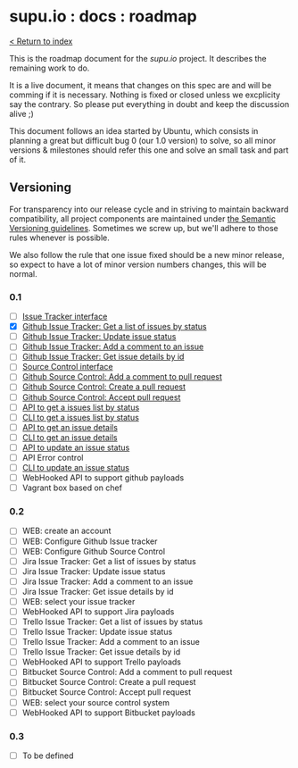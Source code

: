 # supu.io : docs : roadmap

[< Return to index](README.md)

This is the roadmap document for the *supu.io* project. It describes the
remaining work to do.

It is a live document, it means that changes on this spec are and will be
comming if it is necessary. Nothing is fixed or closed unless we excplicity say
the contrary. So please put everything in doubt and keep the discussion
alive ;)

This document follows an idea started by Ubuntu, which consists in planning a
great but difficult bug 0 (our 1.0 version) to solve, so all minor versions &
milestones should refer this one and solve an small task and part of it.

## Versioning

For transparency into our release cycle and in striving to maintain backward
compatibility, all project components are maintained under
[the Semantic Versioning guidelines](http://semver.org/). Sometimes we screw
up, but we'll adhere to those rules whenever is possible.

We also follow the rule that one issue fixed should be a new minor release, so
expect to have a lot of minor version numbers changes, this will be normal.

### 0.1
- [ ] [Issue Tracker interface](https://github.com/supu-io/issue-tracker/issues/1)
- [x] [Github Issue Tracker: Get a list of issues by status](https://github.com/supu-io/issue-tracker/issues/2)
- [ ] [Github Issue Tracker: Update issue status](https://github.com/supu-io/issue-tracker/issues/3)
- [ ] [Github Issue Tracker: Add a comment to an issue](https://github.com/supu-io/issue-tracker/issues/4)
- [ ] [Github Issue Tracker: Get issue details by id](https://github.com/supu-io/issue-tracker/issues/5)
- [ ] [Source Control interface](https://github.com/supu-io/source-control/issues/1)
- [ ] [Github Source Control: Add a comment to pull request](https://github.com/supu-io/source-control/issues/2)
- [ ] [Github Source Control: Create a pull request](https://github.com/supu-io/source-control/issues/3)
- [ ] [Github Source Control: Accept pull request](https://github.com/supu-io/source-control/issues/4)
- [ ] [API to get a issues list by status](https://github.com/supu-io/api/issues/1)
- [ ] [CLI to get a issues list by status](https://github.com/supu-io/cli/issues/1)
- [ ] [API to get an issue details](https://github.com/supu-io/api/issues/2)
- [ ] [CLI to get an issue details](https://github.com/supu-io/cli/issues/2)
- [ ] [API to update an issue status](https://github.com/supu-io/api/issues/3)
- [ ] API Error control
- [ ] [CLI to update an issue status](https://github.com/supu-io/cli/issues/3)
- [ ] WebHooked API to support github payloads
- [ ] Vagrant box based on chef

### 0.2
- [ ] WEB: create an account
- [ ] WEB: Configure Github Issue tracker
- [ ] WEB: Configure Github Source Control
- [ ] Jira Issue Tracker: Get a list of issues by status
- [ ] Jira Issue Tracker: Update issue status
- [ ] Jira Issue Tracker: Add a comment to an issue
- [ ] Jira Issue Tracker: Get issue details by id
- [ ] WEB: select your issue tracker
- [ ] WebHooked API to support Jira payloads
- [ ] Trello Issue Tracker: Get a list of issues by status
- [ ] Trello Issue Tracker: Update issue status
- [ ] Trello Issue Tracker: Add a comment to an issue
- [ ] Trello Issue Tracker: Get issue details by id
- [ ] WebHooked API to support Trello payloads
- [ ] Bitbucket Source Control: Add a comment to pull request
- [ ] Bitbucket Source Control: Create a pull request
- [ ] Bitbucket Source Control: Accept pull request
- [ ] WEB: select your source control system
- [ ] WebHooked API to support Bitbucket payloads

### 0.3
- [ ] To be defined
